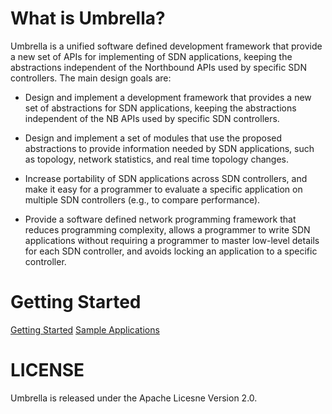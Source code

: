 # What is Umbrella? 

Umbrella is a unified software defined development framework that provide  a new set of APIs for implementing of SDN applications,
keeping the abstractions independent of the Northbound APIs used by specific SDN controllers. The main design goals are: 

* Design and implement a development framework that provides a new set of abstractions for SDN applications, keeping the abstractions independent of the NB APIs used by specific SDN controllers.

* Design and implement a set of modules that use the proposed abstractions to provide information needed by SDN applications, such as topology, network statistics, and real time topology changes.
    
* Increase portability of SDN applications across SDN controllers, and make it easy for a programmer to evaluate a specific application on multiple SDN controllers (e.g., to compare performance).
    
* Provide a software defined network programming framework that reduces programming complexity, allows a programmer to write SDN applications without requiring a programmer to master low-level details for each SDN controller, and avoids locking an application to a specific controller.


# Getting Started

[Getting Started](http://umbrella.readthedocs.io/en/latest/getting_started.html)
[Sample Applications](http://umbrella.readthedocs.io/en/latest/apps.html)





# LICENSE 
Umbrella is released under the Apache Licesne Version 2.0. 
